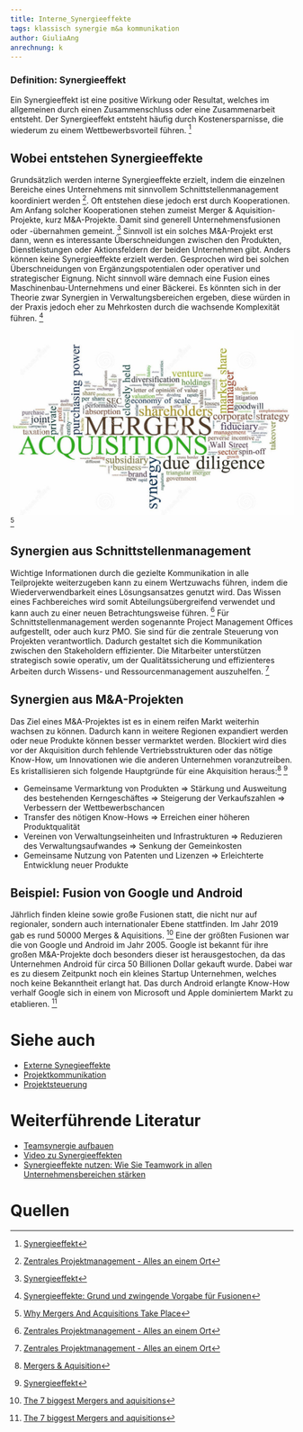 ```yaml
---
title: Interne_Synergieeffekte
tags: klassisch synergie m&a kommunikation
author: GiuliaAng
anrechnung: k
---
```



### Definition: Synergieeffekt

Ein Synergieeffekt ist eine positive Wirkung oder Resultat, welches im allgemeinen durch einen Zusammenschluss oder eine Zusammenarbeit entsteht. Der Synergieeffekt entsteht häufig durch Kostenersparnisse, die wiederum zu einem Wettbewerbsvorteil führen. [^1]

## Wobei entstehen Synergieeffekte

Grundsätzlich werden interne Synergieeffekte erzielt, indem die einzelnen Bereiche eines Unternehmens mit sinnvollem Schnittstellenmanagement koordiniert werden [^6]. Oft entstehen diese jedoch erst durch Kooperationen. Am Anfang solcher Kooperationen stehen zumeist Merger & Aquisition-Projekte, kurz M&A-Projekte. Damit sind generell Unternehmensfusionen oder -übernahmen gemeint. [^1]
Sinnvoll ist ein solches M&A-Projekt erst dann, wenn es interessante Überschneidungen zwischen den Produkten, Dienstleistungen oder Aktionsfeldern der beiden Unternehmen gibt. Anders können keine Synergieeffekte erzielt werden. Gesprochen wird bei solchen Überschneidungen von Ergänzungspotentialen oder operativer und strategischer Eignung. Nicht sinnvoll wäre demnach eine Fusion eines Maschinenbau-Unternehmens und einer Bäckerei. Es könnten sich in der Theorie zwar Synergien in Verwaltungsbereichen ergeben, diese würden in der Praxis jedoch eher zu Mehrkosten durch die wachsende Komplexität führen. [^2]

![M&A Wortwolke](Interne_Synergieeffekte/mergers-and-acquisitions.jpg)[^3] 

## Synergien aus Schnittstellenmanagement

Wichtige Informationen durch die gezielte Kommunikation in alle Teilprojekte weiterzugeben kann zu einem Wertzuwachs führen, indem die Wiederverwendbarkeit eines Lösungsansatzes genutzt wird. Das Wissen eines Fachbereiches wird somit Abteilungsübergreifend verwendet und kann auch zu einer neuen Betrachtungsweise führen. [^6]
Für Schnittstellenmanagement werden sogenannte Project Management Offices aufgestellt, oder auch kurz PMO. Sie sind für die zentrale Steuerung von Projekten verantwortlich. Dadurch gestaltet sich die Kommunikation zwischen den Stakeholdern effizienter. Die Mitarbeiter unterstützen strategisch sowie operativ, um der Qualitätssicherung und effizienteres Arbeiten durch Wissens- und Ressourcenmanagement auszuhelfen. [^6]

## Synergien aus M&A-Projekten

Das Ziel eines M&A-Projektes ist es in einem reifen Markt weiterhin wachsen zu können. Dadurch kann in weitere Regionen expandiert werden oder neue Produkte können besser vermarktet werden. Blockiert wird dies vor der Akquisition durch fehlende Vertriebsstrukturen oder das nötige Know-How, um Innovationen wie die anderen Unternehmen voranzutreiben. Es kristallisieren sich folgende Hauptgründe für eine Akquisition heraus:[^4] [^1]
* Gemeinsame Vermarktung von Produkten 
      => Stärkung und Ausweitung des bestehenden Kerngeschäftes
      => Steigerung der Verkaufszahlen
      => Verbessern der Wettbewerbschancen
* Transfer des nötigen Know-Hows 
      => Erreichen einer höheren Produktqualität
* Vereinen von Verwaltungseinheiten und Infrastrukturen
      => Reduzieren des Verwaltungsaufwandes
      => Senkung der Gemeinkosten
* Gemeinsame Nutzung von Patenten und Lizenzen
      => Erleichterte Entwicklung neuer Produkte

## Beispiel: Fusion von Google und Android

Jährlich finden kleine sowie große Fusionen statt, die nicht nur auf regionaler, sondern auch internationaler Ebene stattfinden. Im Jahr 2019 gab es rund 50000 Merges & Aquisitions. [^5]
Eine der größten Fusionen war die von Google und Android im Jahr 2005. Google ist bekannt für ihre großen M&A-Projekte doch besonders dieser ist herausgestochen, da das Unternehmen Android für circa 50 Billionen Dollar gekauft wurde. Dabei war es zu diesem Zeitpunkt noch ein kleines Startup Unternehmen, welches noch keine Bekanntheit erlangt hat. Das durch Android erlangte Know-How verhalf Google sich in einem von Microsoft und Apple dominiertem Markt zu etablieren. [^5]


# Siehe auch

* [Externe Synegieeffekte](Externe_Synergieeffekte.md)
* [Projektkommunikation](Projektkommunikation.md)
* [Projektsteuerung](Projektsteuerung.md)

# Weiterführende Literatur

* [Teamsynergie aufbauen](https://asana.com/de/resources/what-is-synergy)
* [Video zu Synergieeffekten](https://studyflix.de/wirtschaft/synergieeffekte-1899)
* [Synergieeffekte nutzen: Wie Sie Teamwork in allen Unternehmensbereichen stärken](https://www.wlw.de/de/inside-business/aktuelles/synergieeffekte-team)

# Quellen

[^1]: [Synergieeffekt](https://www.projektmagazin.de/glossarterm/synergieeffekt#beispiele)
[^2]: [Synergieeffekte: Grund und zwingende Vorgabe für Fusionen](https://www.umsetzungsberatung.de/pmi-post-merger-integration/synergieeffekte.php)
[^3]: [Why Mergers And Acquisitions Take Place](https://www.reacpa.com/why-mergers-and-acquisitions-take-place/)
[^4]: [Mergers & Aquisition](http://www.wirtschaftslexikon24.com/d/mergers-acquisitions/mergers-acquisitions.htm)
[^5]: [The 7 biggest Mergers and aquisitions](https://www.globalexpansion.com/blog/the-largest-mergers-and-acquisitions)
[^6]: [Zentrales Projektmanagement - Alles an einem Ort](https://www.nordantech.com/de/blog/project-management/zentrales-projektmanagement)
